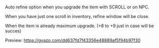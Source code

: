 Auto refine option when you upgrade the item with SCROLL or on NPC.

When you have just one scroll in inventory, refine window will be close.

When the item is already maximum upgrade. (+8 to +9 just in case will be succes)

Preview: https://gyazo.com/dd637fd7f43356e48889af5f94b97f30
